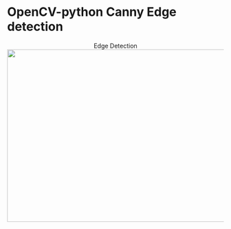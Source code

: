 # OpenCV-python Canny Edge detection

<p align="center">
  Edge Detection<br>
  <img width="600" height="400" src="https://github.com/sonuchauhan1597/Object-Detection-Giscle-Intern-/blob/master/demo.gif">
</p>
